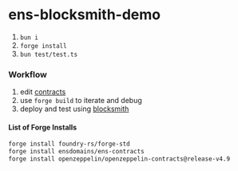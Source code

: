 # ens-blocksmith-demo

1. `bun i`
1. `forge install`
1. `bun test/test.ts`

### Workflow

1. edit [contracts](./src/)
1. use `forge build` to iterate and debug
1. deploy and test using [blocksmith](./test/test.ts)

#### List of Forge Installs

```sh
forge install foundry-rs/forge-std
forge install ensdomains/ens-contracts
forge install openzeppelin/openzeppelin-contracts@release-v4.9
```

